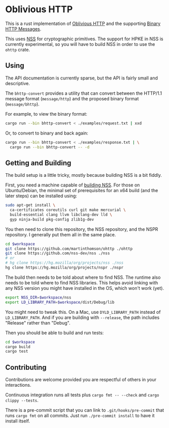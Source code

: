 # Oblivious HTTP

This is a rust implementation of [Oblivious
HTTP](https://unicorn-wg.github.io/oblivious-http/draft-thomson-http-oblivious.html)
and the supporting [Binary HTTP Messages](https://unicorn-wg.github.io/oblivious-http/draft-thomson-http-binary-message.html).

This uses [NSS](https://developer.mozilla.org/en-US/docs/Mozilla/Projects/NSS)
for cryptographic primitives.  The support for HPKE in NSS is currently
experimental, so you will have to build NSS in order to use the `ohttp` crate.


## Using

The API documentation is currently sparse, but the API is fairly small and
descriptive.

The `bhttp-convert` provides a utility that can convert between the HTTP/1.1
message format (`message/http`) and the proposed binary format
(`message/bhttp`).

For example, to view the binary format:

```sh
cargo run --bin bhttp-convert < ./examples/request.txt | xxd
```

Or, to convert to binary and back again:

```sh
cargo run --bin bhttp-convert < ./examples/response.txt | \
  cargo run --bin bhttp-convert -- -d
```


## Getting and Building

The build setup is a little tricky, mostly because building NSS is a bit fiddly.

First, you need a machine capable of [building
NSS](https://developer.mozilla.org/en-US/docs/Mozilla/Projects/NSS/Building).
For those on Ubuntu/Debian, the minimal set of prerequisites for an x64 build
(and the later steps) can be installed using:

```sh
sudo apt-get install \
  ca-certificates coreutils curl git make mercurial \
  build-essential clang llvm libclang-dev lld \
  gyp ninja-build pkg-config zlib1g-dev
```

You then need to clone this repository, the NSS repository, and the NSPR
repository.  I generally put them all in the same place.

```sh
cd $workspace
git clone https://github.com/martinthomson/ohttp ./ohttp
git clone https://github.com/nss-dev/nss ./nss
# or
# hg clone https://hg.mozilla/org/projects/nss ./nss
hg clone https://hg.mozilla/org/projects/nspr ./nspr
```

The build then needs to be told about where to find NSS.  The runtime also needs
to be told where to find NSS libraries. This helps avoid linking with any NSS
version you might have installed in the OS, which won't work (yet).

```sh
export NSS_DIR=$workspace/nss
export LD_LIBRARY_PATH=$workspace/dist/Debug/lib
```

You might need to tweak this.  On a Mac, use `DYLD_LIBRARY_PATH` instead of
`LD_LIBRARY_PATH`.  And if you are building with `--release`, the path includes
"Release" rather than "Debug".

Then you should be able to build and run tests:

```sh
cd $workspace
cargo build
cargo test
```


## Contributing

Contributions are welcome provided you are respectful of others in your
interactions.

Continuous integration runs all tests plus `cargo fmt -- --check` and `cargo
clippy --tests`.

There is a pre-commit script that you can link to `.git/hooks/pre-commit` that
runs `cargo fmt` on all commits.  Just run `./pre-commit install` to have it
install itself.
